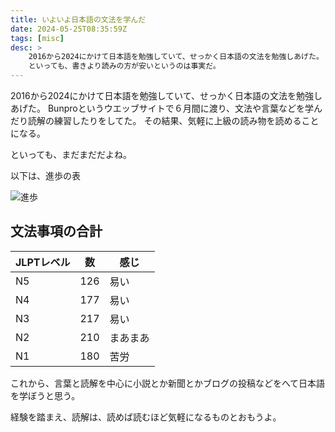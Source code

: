 ```yaml
---
title: いよいよ日本語の文法を学んだ
date: 2024-05-25T08:35:59Z
tags: [misc]
desc: >
    2016から2024にかけて日本語を勉強していて、せっかく日本語の文法を勉強しあげた。
    といっても、書きより読みの方が安いというのは事実だ。
---
```


2016から2024にかけて日本語を勉強していて、せっかく日本語の文法を勉強しあげた。
Bunproというウエッブサイトで６月間に渡り、文法や言葉などを学んだり読解の練習したりをしてた。
その結果、気軽に上級の読み物を読めることになる。

といっても、まだまだだよね。

以下は、進歩の表

![進歩](graph.png)


## 文法事項の合計

| JLPTレベル | 数    | 感じ     |
| ---------- | ----- | -------- |
| N5         | 126   | 易い     |
| N4         | 177   | 易い     |
| N3         | 217   | 易い     |
| N2         | 210   | まあまあ |
| N1         | 180   | 苦労     |

これから、言葉と読解を中心に小説とか新聞とかブログの投稿などをへて日本語を学ぼうと思う。

経験を踏まえ、読解は、読めば読むほど気軽になるものとおもうよ。
